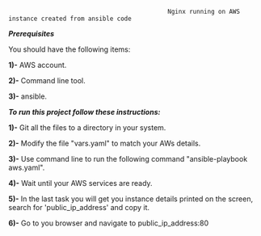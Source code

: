                                             
                                                Nginx running on AWS instance created from ansible code


  ***Prerequisites***


You should have the following items:



**1)-** AWS account.


**2)-** Command line tool.


**3)-** ansible.

 

   ***To run this project follow these instructions:***


**1)-** Git all the files to a directory in your system.


**2)-** Modify the file "vars.yaml" to match your AWs details.


**3)-** Use command line to run the following command "ansible-playbook aws.yaml".


**4)-** Wait until your AWS services are ready.


**5)-** In the last task you will get you instance details printed on the screen, search for 'public_ip_address' and copy it.


**6)-** Go to you browser and navigate to public_ip_address:80









  
